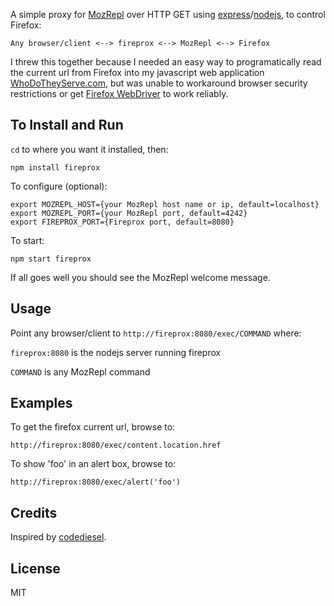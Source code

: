 A simple proxy for [MozRepl] over HTTP GET using [express]/[nodejs],
to control Firefox:

    Any browser/client <--> fireprox <--> MozRepl <--> Firefox

I threw this together because I needed an easy way to programatically read the current
url from Firefox into my javascript web application [WhoDoTheyServe.com][wdts],
but was unable to workaround browser security restrictions or get
[Firefox WebDriver][WebDriver] to work reliably.

## To Install and Run

`cd` to where you want it installed, then:

    npm install fireprox

To configure (optional):

    export MOZREPL_HOST={your MozRepl host name or ip, default=localhost}
    export MOZREPL_PORT={your MozRepl port, default=4242}
    export FIREPROX_PORT={Fireprox port, default=8080}

To start:

    npm start fireprox

If all goes well you should see the MozRepl welcome message.

## Usage

Point any browser/client to `http://fireprox:8080/exec/COMMAND` where:

  `fireprox:8080` is the nodejs server running fireprox

  `COMMAND` is any MozRepl command

## Examples

To get the firefox current url, browse to:

    http://fireprox:8080/exec/content.location.href

To show 'foo' in an alert box, browse to:

    http://fireprox:8080/exec/alert('foo')

## Credits

Inspired by [codediesel].

## License

MIT

[codediesel]: http://www.codediesel.com/tools/peeking-inside-firefox-using-mozrepl
[express]: https://github.com/visionmedia/express
[LiveScript]: https://github.com/gkz/LiveScript 
[MozRepl]: https://github.com/bard/mozrepl/wiki
[nodejs]: http://nodejs.org
[wdts]: http://WhoDoTheyServe.com
[WebDriver]: http://code.google.com/p/selenium/wiki/FirefoxDriver

